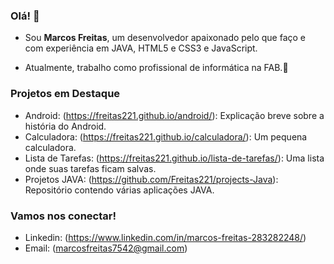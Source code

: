  ### Olá! 👋
- Sou **Marcos Freitas**, um desenvolvedor apaixonado pelo que faço e com experiência em JAVA, HTML5 e CSS3 e JavaScript.

- Atualmente, trabalho como profissional de informática na FAB.🌟

### Projetos em Destaque
- Android: (https://freitas221.github.io/android/): Explicação breve sobre a história do Android.
- Calculadora: (https://freitas221.github.io/calculadora/): Um pequena calculadora.
- Lista de Tarefas: (https://freitas221.github.io/lista-de-tarefas/): Uma lista onde suas tarefas ficam salvas.
- Projetos JAVA: (https://github.com/Freitas221/projects-Java): Repositório contendo várias aplicações JAVA.

### Vamos nos conectar!
- Linkedin: (https://www.linkedin.com/in/marcos-freitas-283282248/)
- Email: (marcosfreitas7542@gmail.com)
